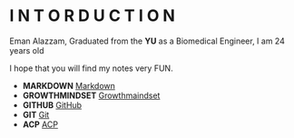 # **I  N  T  O  R  D  U  C  T  I  O  N**

Eman Alazzam, Graduated from the **YU** as a Biomedical Engineer, I am 24 years old 

I hope that you will find my notes very FUN.

* **MARKDOWN** 
[Markdown](https://emanalazzam.github.io/reading-note/markdown)
* **GROWTHMINDSET** 
[Growthmaindset](https://emanalazzam.github.io/reading-note/)
* **GITHUB** 
[GitHub](https://emanalazzam.github.io/reading-note/GitHub)
* **GIT** 
[Git](https://emanalazzam.github.io/reading-note/Git)
* **ACP** 
[ACP](https://emanalazzam.github.io/reading-note/ACP)
